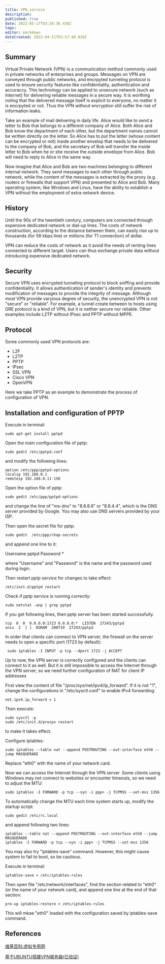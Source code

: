 ```yaml
---
title: VPN_service
description: 
published: true
date: 2022-05-17T03:28:36.438Z
tags: 
editor: markdown
dateCreated: 2022-04-21T03:57:40.020Z
---
```


## Summary

Virtual Private Network (VPN) is a communication  method commonly used in private networks of enterprises and groups. Messages on VPN are conveyed through public networks, and encrpyted tunneling protocol is used to ensure security features like confidentiality, authentication and accuraccy. This technology can be applied to unsecure network (such as Internet) for delivering reliable messages in a secure way. It is worthing noting that the delivered message itself is explicit to everyone, no matter it is encrpyted or not. Thus the VPN without encryption still suffer the risk of information leaks.

Take an example of mail delivering in daily life. Alice would like to send a letter to Bob that belongs to a different company of Alice. Both Alice and Bob know the department of each other, but the department names cannot be written directly on the letter. So Alice has to put the letter (whose content can be encrypted or not) inside another envelop that needs to be delivered to the company of Bob, and the secretary of Bob will transfer the inside letter to Bob when he or she receive the outside envelope from Alice. Bob will need to reply to Alice in the same way.

Now imagine that Alice and Bob are two machines belonging to different internal network. They send messages to each other through public network, while the content of the messages is extracted by the proxy (e.g. routers or firewalls that support VPN) and presented to Alice and Bob. Many operating system, like Windows and Linux, have the ability to establish a VPN without the employment of extra network device.

## History

Until the 90s of the twentieth century, computers are connected through expensive dedicated network or dial-up lines. The costs of network construction, according to the distance between them, can easily rise up to thousands (for 56 kbps line) or millions (for T1 connection) of dollar.

VPN can reduce the costs of network as it avoid the needs of renting lines connected to different target. Users can thus exchange private data without introducing expensive dedicated network.

## Security

Secure VPN uses encrypted tunneling protocol to block sniffing and provide confidentiality. It allows authentication of sender's identity and prevents modification of messages to provide the integrity of message. Although most VPN provide varyious degree of security, the unencrypted VPN is not "secure" or "reliable". For example, a tunnel create between to hosts using GRE protocol is a kind of VPN, but it is neither secure nor reliable. Other examples include L2TP without IPsec and PPTP without MPPE.

## Protocol

Some commonly used VPN protocols are:

- L2F
- L2TP
- PPTP
- IPsec
- SSL VPN
- Cisco VPN
- OpenVPN

Here we take PPTP as an example to demonstrate the process of configuration of VPN.

## Installation and configuration of PPTP

Execute in terminal:

    sudo apt-get install pptpd

Open the main configuration file of pptp:

    sudo gedit /etc/pptpd.conf

and modify the following lines:

    option /etc/ppp/pptpd-options
    localip 192.168.0.1
    remoteip 192.168.0.11-150

Open the option file of pptp:

    sudo gedit /etc/ppp/pptpd-options

and change the line of "ms-dns" to "8.8.8.8" or "8.8.4.4", which is the DNS server provided by Google. You may also use DNS servers provided by your ISP.

Then open the secret file for pptp:

    sudo gedit  /etc/ppp/chap-secrets

and append one line to it:

Username pptpd Password *

where "Username" and "Password" is the name and the password used during login.

Then restart pptp service for changes to take effect:

    /etc/init.d/pptpd restart

Check if pptp service is running correctly:

    sudo netstat -anp | grep pptpd

If you get following lines, then pptp server has been started successfully.

    tcp  0  0  0.0.0.0:1723 0.0.0.0:*  LISTEN  27243/pptpd
    unix  2  [ ]  DGRAM  200719  27243/pptpd

In order that clients can connect to VPN server, the firewall on the server needs to open a specific port (1723 by default):

     sudo iptables -I INPUT -p tcp --dport 1723 -j ACCEPT

Up to now, the VPN server is correctly configured and the clients can connect to it as well. But it is still impossible to access the Internet through the VPN server, so we need further configuration of NAT for client IP addresses

First view the content of file "/proc/sys/net/ipv4/ip_forward". If it is not "1", change the configurations in "/etc/sysctl.conf" to enable IPv4 forwarding:

    net.ipv4.ip_forward = 1

Then execute:

    sudo sysctl -p
    sudo /etc/init.d/procps restart

to make it takes effect.

Configure iptables:

    sudo iptables --table nat --append POSTROUTING --out-interface eth0 --jump MASQUERADE

Replace "eth0" with the name of your network card.

Now we can access the Internet through the VPN server. Some clients using Windows may not connect to websites or encounter timeouts, so we need to adjust the MTU:

    sudo iptables -I FORWARD -p tcp --syn -i ppp+ -j TCPMSS --set-mss 1356

To automatically change the MTU each time system starts up, modify the startup script:

    sudo gedit /etc/rc.local

and append following two lines:

    iptables --table nat --append POSTROUTING --out-interface eth0 --jump MASQUERADE
    iptables -I FORWARD -p tcp --syn -i ppp+ -j TCPMSS --set-mss 1356

You may also try "iptables-save" command. However, this might cause system to fail to boot, so be cautious.

Execute in terminal:

    iptables-save > /etc/iptables-rules

Then open file "/etc/network/interfaces", find the section related to "eth0" (or the name of your network card), and append one line at the end of that section:

    pre-up iptables-restore < /etc/iptables-rules

This will mkae "eth0" loaded with the configuration saved by iptables-save command.

## References

[维基百科:虚拟专用网](http://zh.wikipedia.org/wiki/%E8%99%9B%E6%93%AC%E7%A7%81%E4%BA%BA%E7%B6%B2%E8%B7%AF)

[基于UBUNTU搭建VPN服务器(已验证)](http://blog.warmcolor.net/2013/06/21/%E5%9F%BA%E4%BA%8Eubuntu%E6%90%AD%E5%BB%BAvpn%E6%9C%8D%E5%8A%A1%E5%99%A8%E5%B7%B2%E9%AA%8C%E8%AF%81/)
